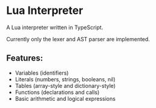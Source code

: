 # Lua Interpreter
A Lua interpreter written in TypeScript.

Currently only the lexer and AST parser are implemented.

## Features:
- Variables (identifiers)
- Literals (numbers, strings, booleans, nil)
- Tables (array-style and dictionary-style)
- Functions (declarations and calls)
- Basic arithmetic and logical expressions